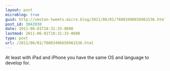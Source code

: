 ```yaml
---
layout: post
microblog: true
guid: http://vmstan-tweets.micro.blog/2011/06/01/76083496656961536.html
post_id: 3042030
date: 2011-06-01T18:31:33-0600
lastmod: 2011-06-01T18:31:33-0600
type: post
url: /2011/06/01/76083496656961536.html
---
```

At least with iPad and iPhone you have the same OS and language to develop for.
